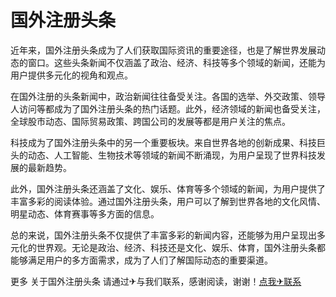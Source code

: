 # 国外注册头条

近年来，国外注册头条成为了人们获取国际资讯的重要途径，也是了解世界发展动态的窗口。这些头条新闻不仅涵盖了政治、经济、科技等多个领域的新闻，还能为用户提供多元化的视角和观点。

在国外注册的头条新闻中，政治新闻往往备受关注。各国的选举、外交政策、领导人访问等都成为了国外注册头条的热门话题。此外，经济领域的新闻也备受关注，全球股市动态、国际贸易政策、跨国公司的发展等都是用户关注的焦点。

科技成为了国外注册头条中的另一个重要板块。来自世界各地的创新成果、科技巨头的动态、人工智能、生物技术等领域的新闻不断涌现，为用户呈现了世界科技发展的最新趋势。

此外，国外注册头条还涵盖了文化、娱乐、体育等多个领域的新闻，为用户提供了丰富多彩的阅读体验。通过国外注册头条，用户可以了解到世界各地的文化风情、明星动态、体育赛事等多方面的信息。

总的来说，国外注册头条不仅提供了丰富多彩的新闻内容，还能够为用户呈现出多元化的世界观。无论是政治、经济、科技还是文化、娱乐、体育，国外注册头条都能够满足用户的多方面需求，成为了人们了解国际动态的重要渠道。

更多 关于国外注册头条 请通过✈与我们联系，感谢阅读，谢谢！[点我✈联系](https://1.k02.cc)